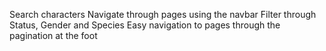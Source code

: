 Search characters
Navigate through pages using the navbar
Filter through Status, Gender and Species
Easy navigation to pages through the  pagination at the foot
